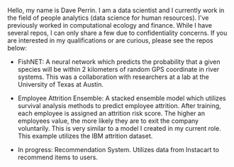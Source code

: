 Hello, my name is Dave Perrin. I am a data scientist and I currently work in the field of people analytics (data science for human resources). I've previously worked in computational ecology and finance. While I have several repos, I can only share a few due to confidentiality concerns. If you are interested in my qualifications or are curious, please see the repos below:

- FishNET: A neural network which predicts the probability that a given species will be within 2 kilometers of random GPS coordinate in river systems. This was a collaboration with researchers at a lab at the University of Texas at Austin.

- Employee Attrition Ensemble: A stacked ensemble model which utilizes survival analysis methods to predict employee attrition. After training, each employee is assigned an attrition risk score. The higher an employees value, the more likely they are to exit the company voluntarily. This is very similar to a model I created in my current role. This example utilizes the IBM attrition dataset.  

- In progress: Recommendation System. Utilizes data from Instacart to recommend items to users.

<!---
David-Ryan-Perrin/David-Ryan-Perrin is a ✨ special ✨ repository because its `README.md` (this file) appears on your GitHub profile.
You can click the Preview link to take a look at your changes.
--->
